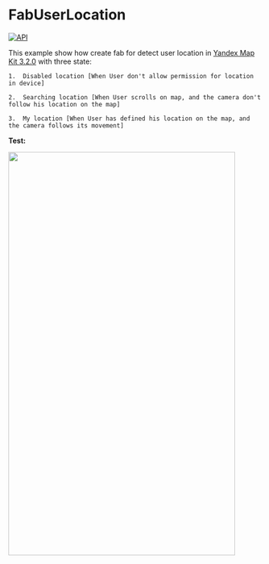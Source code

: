 # FabUserLocation

[![API](https://img.shields.io/badge/API-21%2B-brightgreen.svg?style=flat)](https://android-arsenal.com/api?level=21)

This example show how create fab for detect user location in <a href ="https://github.com/yandex/mapkit-android-demo">Yandex Map Kit 3.2.0</a> with three state:

    1.  Disabled location [When User don't allow permission for location in device]

    2.  Searching location [When User scrolls on map, and the camera don't follow his location on the map]

    3.  My location [When User has defined his location on the map, and the camera follows its movement]

<b>Test:</b>

<img src="https://github.com/iFr0z/FabUserLocation/blob/master/test_fab_user_location.gif" width="450" height="800" />
